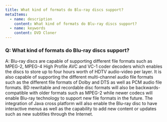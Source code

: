 ```yaml
---
title: What kind of formats do Blu-ray discs support?
metaItems:
  - name: description
    content: What kind of formats do Blu-ray discs support?
  - name: keywords
    content: DVD Cloner
---
```


### Q: What kind of formats do Blu-ray discs support?

A:
Blu-ray discs are capable of supporting different file formats such as MPEG-2, MPEG-4 High Profile AVC and VC-1 coder decoders which enables the discs to store up to four hours worth of HDTV audio-video per layer. It is also capable of supporting the different multi-channel audio file formats such as the different file formats of Dolby and DTS as well as PCM audio file formats. BD rewritable and recordable disc formats will also be backwards-compatible with older formats such as MPEG-2 while newer codecs will enable Blu-ray technology to support new file formats in the future. The integration of Java cross platform will also enable the Blu-ray disc to have interactive menus as well as the capability to add new content or updates such as new subtitles through the Internet.
